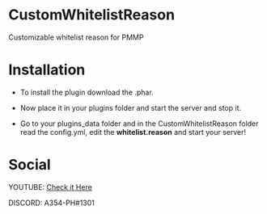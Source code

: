 # CustomWhitelistReason

Customizable whitelist reason for PMMP

# Installation

- To install the plugin download the .phar.

- Now place it in your plugins folder and start the server and stop it.

- Go to your plugins_data folder and in the CustomWhitelistReason folder read the config.yml, edit the **whitelist.reason** and   start your server!

# Social

YOUTUBE: [Check it Here](youtube.com/c/Assassiner354)

DISCORD: A354-PH#1301
